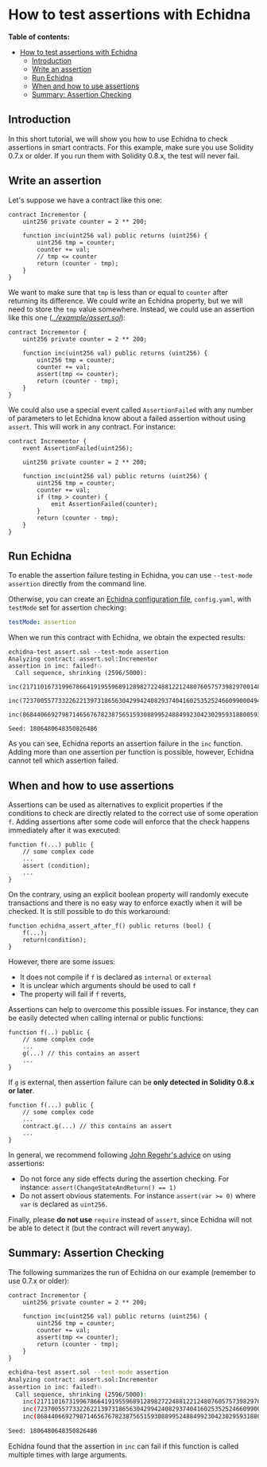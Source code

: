 # How to test assertions with Echidna

**Table of contents:**

- [How to test assertions with Echidna](#how-to-test-assertions-with-echidna)
  - [Introduction](#introduction)
  - [Write an assertion](#write-an-assertion)
  - [Run Echidna](#run-echidna)
  - [When and how to use assertions](#when-and-how-to-use-assertions)
  - [Summary: Assertion Checking](#summary-assertion-checking)

## Introduction

In this short tutorial, we will show you how to use Echidna to check assertions in smart contracts. For this example, make sure you use Solidity 0.7.x or older. If you run them with Solidity 0.8.x, the test will never fail.

## Write an assertion

Let's suppose we have a contract like this one:

```solidity
contract Incrementor {
    uint256 private counter = 2 ** 200;

    function inc(uint256 val) public returns (uint256) {
        uint256 tmp = counter;
        counter += val;
        // tmp <= counter
        return (counter - tmp);
    }
}
```

We want to make sure that `tmp` is less than or equal to `counter` after returning its difference. We could write an Echidna property, but we will need to store the `tmp` value somewhere. Instead, we could use an assertion like this one (_[../example/assert.sol](../example/assert.sol)_):

```solidity
contract Incrementor {
    uint256 private counter = 2 ** 200;

    function inc(uint256 val) public returns (uint256) {
        uint256 tmp = counter;
        counter += val;
        assert(tmp <= counter);
        return (counter - tmp);
    }
}
```

We could also use a special event called `AssertionFailed` with any number of parameters to let Echidna know about a failed assertion without using `assert`. This will work in any contract. For instance:

```solidity
contract Incrementor {
    event AssertionFailed(uint256);

    uint256 private counter = 2 ** 200;

    function inc(uint256 val) public returns (uint256) {
        uint256 tmp = counter;
        counter += val;
        if (tmp > counter) {
            emit AssertionFailed(counter);
        }
        return (counter - tmp);
    }
}
```

## Run Echidna

To enable the assertion failure testing in Echidna, you can use `--test-mode assertion` directly from the command line.

Otherwise, you can create an [Echidna configuration file](https://github.com/crytic/echidna/wiki/Config), `config.yaml`, with `testMode` set for assertion checking:

```yaml
testMode: assertion
```

When we run this contract with Echidna, we obtain the expected results:

```
echidna-test assert.sol --test-mode assertion
Analyzing contract: assert.sol:Incrementor
assertion in inc: failed!💥
  Call sequence, shrinking (2596/5000):
    inc(21711016731996786641919559689128982722488122124807605757398297001483711807488)
    inc(7237005577332262213973186563042994240829374041602535252466099000494570602496)
    inc(86844066927987146567678238756515930889952488499230423029593188005934847229952)

Seed: 1806480648350826486
```

As you can see, Echidna reports an assertion failure in the `inc` function. Adding more than one assertion per function is possible, however, Echidna cannot tell which assertion failed.

## When and how to use assertions

Assertions can be used as alternatives to explicit properties if the conditions to check are directly related to the correct use of some operation `f`. Adding assertions after some code will enforce that the check happens immediately after it was executed:

```solidity
function f(...) public {
    // some complex code
    ...
    assert (condition);
    ...
}
```

On the contrary, using an explicit boolean property will randomly execute transactions and there is no easy way to enforce exactly when it will be checked. It is still possible to do this workaround:

```solidity
function echidna_assert_after_f() public returns (bool) {
    f(...);
    return(condition);
}
```

However, there are some issues:

- It does not compile if `f` is declared as `internal` or `external`
- It is unclear which arguments should be used to call `f`
- The property will fail if `f` reverts,

Assertions can help to overcome this possible issues. For instance, they can be easily detected when calling internal or public functions:

```solidity
function f(..) public {
    // some complex code
    ...
    g(...) // this contains an assert
    ...
}
```

If `g` is external, then assertion failure can be **only detected in Solidity 0.8.x or later**.

```solidity
function f(...) public {
    // some complex code
    ...
    contract.g(...) // this contains an assert
    ...
}
```

In general, we recommend following [John Regehr's advice](https://blog.regehr.org/archives/1091) on using assertions:

- Do not force any side effects during the assertion checking. For instance: `assert(ChangeStateAndReturn() == 1)`
- Do not assert obvious statements. For instance `assert(var >= 0)` where `var` is declared as `uint256`.

Finally, please **do not use** `require` instead of `assert`, since Echidna will not be able to detect it (but the contract will revert anyway).

## Summary: Assertion Checking

The following summarizes the run of Echidna on our example (remember to use 0.7.x or older):

```solidity
contract Incrementor {
    uint256 private counter = 2 ** 200;

    function inc(uint256 val) public returns (uint256) {
        uint256 tmp = counter;
        counter += val;
        assert(tmp <= counter);
        return (counter - tmp);
    }
}
```

```bash
echidna-test assert.sol --test-mode assertion
Analyzing contract: assert.sol:Incrementor
assertion in inc: failed!💥
  Call sequence, shrinking (2596/5000):
    inc(21711016731996786641919559689128982722488122124807605757398297001483711807488)
    inc(7237005577332262213973186563042994240829374041602535252466099000494570602496)
    inc(86844066927987146567678238756515930889952488499230423029593188005934847229952)

Seed: 1806480648350826486
```

Echidna found that the assertion in `inc` can fail if this function is called multiple times with large arguments.
